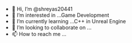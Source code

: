 - 👋 Hi, I’m @shreyas20441
- 👀 I’m interested in ...Game Development
- 🌱 I’m currently learning ...C++ in Unreal Engine 
- 💞️ I’m looking to collaborate on ...
- 📫 How to reach me ...

<!---
shreyas20441/shreyas20441 is a ✨ special ✨ repository because its `README.md` (this file) appears on your GitHub profile.
You can click the Preview link to take a look at your changes.
--->
